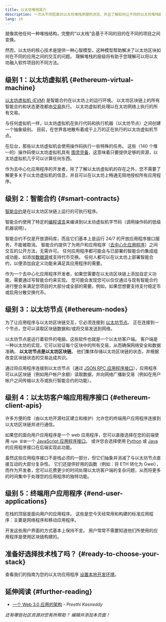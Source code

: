 ```yaml
---
title: 以太坊堆栈简介
description: 一次从不同层面对以太坊堆栈原理的浏览，并且了解如何让不同的以太坊堆栈融为一体。
lang: zh
---
```


就像其他任何一种堆栈结构，完整的“以太栈”会基于不同的目的在不同的项目之间变换。

然而，以太坊的核心技术是提供一种心智模型，这种模型帮助解决了以太坊区块如何在不同的应用之间的交互的问题。 理解堆栈的层级将有助于您理解可以将以太坊融入软件项目的不同方法。

## 级别 1：以太坊虚拟机 {#ethereum-virtual-machine}

[以太坊虚拟机 (EVM)](/developers/docs/evm/) 是智能合约在以太坊上的运行环境。 以太坊区块链上的所有智能合约和状态更改都由[交易](/developers/docs/transactions/)执行。 以太坊虚拟机处理以在太坊网络上执行的所有交易。

与任何虚拟机一样，以太坊虚拟机在执行代码和执行机器（以太坊节点）之间创建一个抽象级别。 目前，在世界各地散布着成千上万的正在执行的以太坊虚拟机节点。

在后台，那些以太坊虚拟机会使用操作码执行一些特殊的任务。 这些（140 个惟一的）操作码使以太坊虚拟机具有 [图灵完备](https://en.wikipedia.org/wiki/Turing_completeness)，这意味着只要提供足够的资源，以太坊虚拟机几乎可以计算任何东西。

作为去中心化应用程序的开发者，除了了解以太坊虚拟机的存在之外，您不需要了解更多关于以太坊虚拟机的信息，并且可以在以太坊上畅通无阻地授权所有应用程序。

## 级别 2：智能合约 {#smart-contracts}

[智能合约](/developers/docs/smart-contracts/)是在以太坊区块链上运行的可执行程序。

智能合约使用了特定的[编程语言](/developers/docs/smart-contracts/languages/)来编译到以太坊虚拟机字节码（调用操作码的低级机器说明）。

智能合约不仅是开放源码库，而且它们基本上是运行 24/7 的开放应用程序接口服务，不能被取消。 智能合约提供了为用户和应用程序（[去中心化应用程序](/developers/docs/dapps/)）之间交互的公开方法，无需许可。 任何应用程序都可能会与已部署的智能合约集成组成功能，如添加[数据源](/developers/docs/oracles/)或支持代币交换。 任何人都可以在以太坊上部署智能合约，以便添加自定义功能来满足其应用程序的需要。

作为一个去中心化应用程序开发者，如果您需要在以太坊区块链上添加自定义功能，需要通过写智能合约来实现。 您可能会发现您可以仅仅通过与现有智能合约进行整合来满足您项目的大部分或全部的需要。例如，如果您想要支持支付稳定币或启用分散交换代币。

## 级别 3：以太坊节点 {#ethereum-nodes}

为了让应用程序与以太坊区块链交互，它必须连接到 [以太坊节点](/developers/docs/nodes-and-clients/)。 正在连接到一个节点，您可以读取区块链数据和/或将交易发送到网络。

以太坊节点是运行着软件的电脑，这些软件也就是一个以太坊客户端。 客户端是一种以太坊的实现，它可以验证每个区块中的所有交易，从而确保网络安全和数据准确。 **以太坊节点是以太坊区块链**。 他们集体存储以太坊区块链的状态，并根据改变区块链状态的交易达成共识。

通过将应用程序连接到以太坊节点（通过 [JSON RPC 应用程序接口](/developers/docs/apis/json-rpc/)），应用程序可以从区块链（例如用户帐户余额）读取数据，并向网络广播新交易（例如在用户帐户之间传输以太币或执行智能合约的功能）。

## 级别 4：以太坊客户端应用程序接口 {#ethereum-client-apis}

许多方便的库（由以太坊开源社区建立和维护）允许您的终端用户应用程序连接到以太坊区块链并进行通信。

如果您的面向用户应用程序是一个 web 应用程序，您可以直接选择在您的前端使用 `npm 安装`一个 [JavaScript 应用程序接口](/developers/docs/apis/javascript/)。 或许您会选择使用 [Python](/developers/docs/programming-languages/python/) 或 [Java](/developers/docs/programming-languages/java/) 的应用程序接口在后端实现此功能。

虽然这些应用程序接口不是栈必须的一部分，但它们抽象并消减了与以太坊节点直接互动的大部分复杂性。 它们还提供好用的函数（例如：将 ETH 转化为 Gwei），而作为开发者，您可以花费更少的时间处理以太坊客户端的复杂问题，从而将更多的时间集中于处理您的应用程序的独特功能。

## 级别 5：终端用户应用程序 {#end-user-applications}

在栈的顶层是面向用户的应用程序。 这些是您今天经常用和构建的标准应用程序：主要是网络程序和移动应用程序。

开发这些用户界面的方式基本上保持不变。 用户常常不需要知道他们所使用的应用程序是使用区块链构建的。

## 准备好选择技术栈了吗？ {#ready-to-choose-your-stack}

查看我们的指南为您的以太坊应用程序 [设置本地开发环境](/developers/local-environment/)。

## 延伸阅读 {#further-reading}

- [一个 Web 3.0 应用的架构](https://www.preethikasireddy.com/post/the-architecture-of-a-web-3-0-application) - _Preethi Kasireddy_

_还有哪些社区资源对您有所帮助？ 编辑并添加本页面！_
